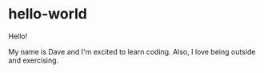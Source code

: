 # hello-world

Hello!

My name is Dave and I'm excited to learn coding.
Also, I love being outside and exercising. 
